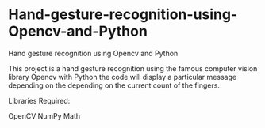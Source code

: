 # Hand-gesture-recognition-using-Opencv-and-Python
Hand gesture recognition using Opencv and Python

This project is a hand gesture recognition using the famous computer vision library Opencv with Python 
the code will display a particular message  depending on the depending on the current count of the fingers.

Libraries Required:

OpenCV 
NumPy
Math
